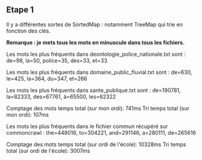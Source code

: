 ## Etape 1

Il y a différentes sortes de SortedMap : notamment TreeMap qui trie en fonction des clés. 

**Remarque : je mets tous les mots en minuscule dans tous les fichiers.**

Les mots les plus fréquents dans deontologie_police_nationale.txt sont :
de=98, la=50, police=35, des=33, et=33

Les mots les plus fréquents dans domaine_public_fluvial.txt sont :
de=630, le=425, la=364, du=347, et=266

Les mots les plus fréquents dans sante_publique.txt sont :
de=190781, la=82333, des=67761, à=65500, les=62322

Comptage des mots temps total (sur mon ordi): 741ms
Tri temps total (sur mon ordi): 107ms

Les mots les plus fréquents dans le fichier commun récupéré sur commoncrawl : 
the=448016, to=304221, and=291146, a=280111, de=265616

Comptage des mots temps total (sur ordi de l'école): 10328ms
Tri temps total (sur ordi de l'école): 3007ms